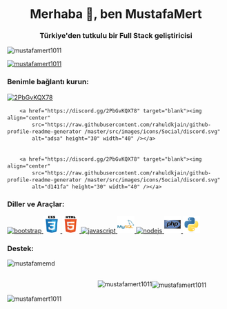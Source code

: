 <h1 align="center">Merhaba 👋, ben MustafaMert</h1>
<h3 align="center">Türkiye'den tutkulu bir Full Stack geliştiricisi</h3>

<p align="left"> <img
        src="https://komarev.com/ghpvc/?username=mustafamert1011&label=Profile%20views&color=0e75b6&style=flat"
        alt="mustafamert1011" /> </p>

<p align="left"> <a href="https://github.com/ryo-ma/github-profile-trophy"><img
            src="https://github-profile-trophy.vercel.app/?username=mustafamert1011" alt="mustafamert1011" /></a>
</p>

<h3 align="left">Benimle bağlantı kurun:</h3>
<p align="left">
        <a href="https://discord.gg/2PbGvKQX78" target="blank"><img align="center" 
            src="https://raw.githubusercontent.com/rahuldkjain/github-profile-readme-generator /master/src/images/icons/Social/discord.svg"
            alt="2PbGvKQX78" height="30" width="40" /></a>

        <a href="https://discord.gg/2PbGvKQX78" target="blank"><img align="center" 
            src="https://raw.githubusercontent.com/rahuldkjain/github-profile-readme-generator /master/src/images/icons/Social/discord.svg"
            alt="adsa" height="30" width="40" /></a>


        <a href="https://discord.gg/2PbGvKQX78" target="blank"><img align="center" 
            src="https://raw.githubusercontent.com/rahuldkjain/github-profile-readme-generator /master/src/images/icons/Social/discord.svg"
            alt="d141fa" height="30" width="40" /></a>




    

            
        
            
</p>





<h3 align="left">Diller ve Araçlar:</h3>
<p align="left"> <a href="https://getbootstrap.com" target="_blank" rel="noreferrer"> <img
            src="https://raw.githubusercontent.com/devicons/devicon /master/icons/bootstrap/bootstrap-plain-wordmark.svg"
            alt="bootstrap" width="40" height="40" /> </a> <a href="https://www.w3schools.com /css/" target="_blank"
        rel="noreferrer"> <img
            src="https://raw.githubusercontent.com/devicons/devicon/master/icons/css3/css3-original-wordmark.svg"
            alt="css3" width="40" height="40" /> </a> <a href="https://www.w3.org/html/" target="_blank"
        rel="noreferrer"> <img
            src="https://raw.githubusercontent.com/devicons/devicon/master/icons/html5/html5-original-wordmark.svg"
            alt="html5" width="40" height="40" />
        </a> <a href="https://developer.mozilla.org/en-US/docs/Web/JavaScript" target="_blank" rel="noreferrer"> <img
                    src="https://i.hizliresim.com/j7k8677.png"
                    alt="javascript" width="40" height="40" /> </a> <a href="https:// www.mysql.com/" target="_blank"
                rel="noreferrer"> <img
                    src="https://raw.githubusercontent.com/devicons/devicon/master/icons/mysql/mysql-original-wordmark.svg"
                    alt="mysql" width="40" height="40" /> </a> <a href="https://nodejs.org" target="_blank"
                rel="noreferrer"> <img
                    src="https://i.hizliresim.com/5io5zau.png"
                    alt="nodejs" width="40" height="40" /> </a> <a href="https://www.php.net" target="_blank"
                rel="noreferrer"> <img
                    src="https://raw.githubusercontent.com/devicons/devicon/master/icons/php/php-original.svg"
                    alt="php" width="40" height="40" /> </a> <a href="https://www.python.org" target="_blank"
                rel="noreferrer"> <img
                    src="https://raw.githubusercontent.com/devicons/devicon/master/icons/python/python-original.svg"
                    alt="python" width="40" height="40" />
                </a>
</p>

<h3 align="left">Destek:</h3>
<p> <a href="https://www.buymeacoffee.com/mustafamemd"> <img align="left"
            src="https://cdn.buymeacoffee.com/buttons/v2/default-yellow.png" height="50" width="210"
            alt="mustafamemd" /></a> </p><br><br>

<p><img align="left"
        src="https://github-readme-stats.vercel.app/api/top-langs?username=mustafamert1011&show_icons=true&locale=en&layout=compact"
        alt="mustafamert1011" /> </p>

<p> <img align="center"
        src="https://github-readme-stats.vercel.app/api?username=mustafamert1011&show_icons=true&locale=en"
        alt="mustafamert1011" /> </p>

<p><img align="center" src="https://github-readme-streak-stats.herokuapp.com/?user=mustafamert1011&"
        alt="mustafamert1011" /></p>
